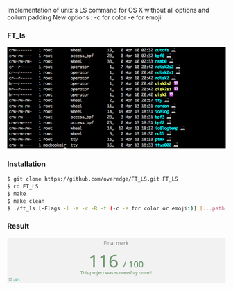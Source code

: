 Implementation of unix's LS command for OS X without all options and collum padding 
New options :
-c for color
-e for emojii

### FT_ls 
![Image of ft_ls](https://github.com/overedge/FT_LS/blob/master/screen.png)
### Installation

```sh
$ git clone https://github.com/overedge/FT_LS.git FT_LS
$ cd FT_LS
$ make
$ make clean
$ ./ft_ls [-Flags -l -a -r -R -t (-c -e for color or emojii)] [...path]
```
### Result 
![Image of Result](https://github.com/overedge/libft_backup/blob/master/result.png?raw=true)
